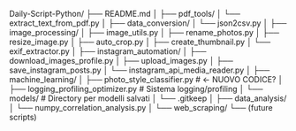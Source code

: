 Daily-Script-Python/
├── README.md
│
├── pdf_tools/
│   └── extract_text_from_pdf.py
│
├── data_conversion/
│   └── json2csv.py
│
├── image_processing/
│   ├── image_utils.py
│   ├── rename_photos.py
│   ├── resize_image.py
│   ├── auto_crop.py
│   ├── create_thumbnail.py
│   └── exif_extractor.py
│
├── instagram_automation/
│   ├── download_images_profile.py
│   ├── upload_images.py
│   ├── save_instagram_posts.py
│   └── instagram_api_media_reader.py
│
├── machine_learning/
│   ├── photo_style_classifier.py          # ←  NUOVO CODICE?
│   ├── logging_profiling_optimizer.py     # Sistema logging/profiling
│   └── models/                            # Directory per modelli salvati
│       └── .gitkeep
│
├── data_analysis/
│   └── numpy_correlation_analysis.py
│
└── web_scraping/
    └── (future scripts)
